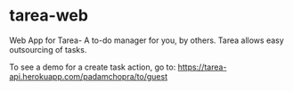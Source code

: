 # tarea-web
Web App for Tarea- A to-do manager for you, by others. Tarea allows easy outsourcing of tasks.

To see a demo for a create task action, go to: https://tarea-api.herokuapp.com/padamchopra/to/guest
